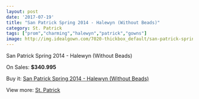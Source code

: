 ```yaml
---
layout: post
date: '2017-07-19'
title: "San Patrick Spring 2014 - Halewyn (Without Beads)"
category: St. Patrick
tags: ["prom","charming","halewyn","patrick","gowns"]
image: http://img.idealgown.com/7020-thickbox_default/san-patrick-spring-2014-halewyn-without-beads.jpg
---
```

San Patrick Spring 2014 - Halewyn (Without Beads)

On Sales: **$340.995**
<a href="https://www.idealgown.com/en/st-patrick/2993-san-patrick-spring-2014-halewyn-without-beads.html"><amp-img layout="responsive" width="600" height="600" src="//img.idealgown.com/7020-thickbox_default/san-patrick-spring-2014-halewyn-without-beads.jpg" alt="San Patrick Spring 2014 - Halewyn (Without Beads) 0" /></a>
<a href="https://www.idealgown.com/en/st-patrick/2993-san-patrick-spring-2014-halewyn-without-beads.html"><amp-img layout="responsive" width="600" height="600" src="//img.idealgown.com/7022-thickbox_default/san-patrick-spring-2014-halewyn-without-beads.jpg" alt="San Patrick Spring 2014 - Halewyn (Without Beads) 1" /></a>
<a href="https://www.idealgown.com/en/st-patrick/2993-san-patrick-spring-2014-halewyn-without-beads.html"><amp-img layout="responsive" width="600" height="600" src="//img.idealgown.com/7021-thickbox_default/san-patrick-spring-2014-halewyn-without-beads.jpg" alt="San Patrick Spring 2014 - Halewyn (Without Beads) 2" /></a>

Buy it: [San Patrick Spring 2014 - Halewyn (Without Beads)](https://www.idealgown.com/en/st-patrick/2993-san-patrick-spring-2014-halewyn-without-beads.html "San Patrick Spring 2014 - Halewyn (Without Beads)")

View more: [St. Patrick](https://www.idealgown.com/en/36-st-patrick "St. Patrick")